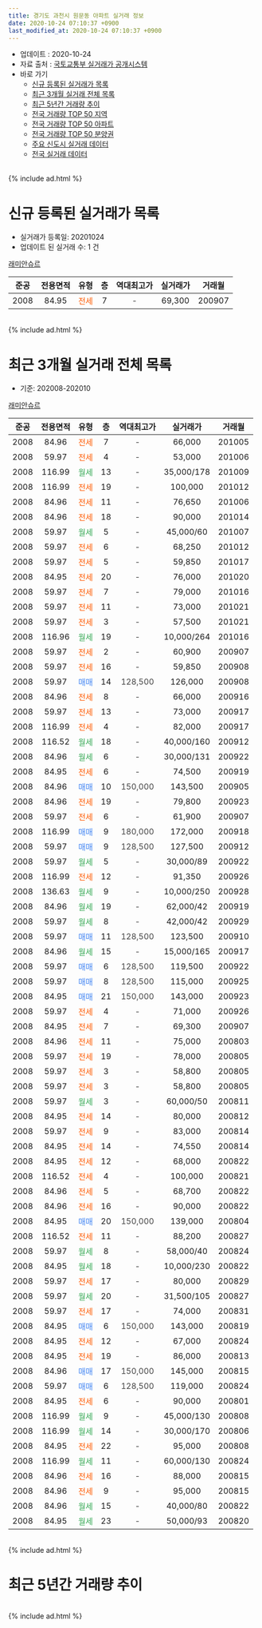 ```yaml
---
title: 경기도 과천시 원문동 아파트 실거래 정보
date: 2020-10-24 07:10:37 +0900
last_modified_at: 2020-10-24 07:10:37 +0900
---
```


* 업데이트 : 2020-10-24
* 자료 출처 : [국토교통부 실거래가 공개시스템](http://rt.molit.go.kr)
* 바로 가기
    * [신규 등록된 실거래가 목록](#신규-등록된-실거래가-목록)
    * [최근 3개월 실거래 전체 목록](#최근-3개월-실거래-전체-목록)
    * [최근 5년간 거래량 추이](#최근-5년간-거래량-추이)
    * [전국 거래량 TOP 50 지역](https://inasie.github.io/apt-trade-info/최근-3개월-전국에서-가장-거래가-많이-발생한-지역)
    * [전국 거래량 TOP 50 아파트](https://inasie.github.io/apt-trade-info/최근-3개월-전국에서-가장-거래가-많이-발생한-아파트)
    * [전국 거래량 TOP 50 분양권](https://inasie.github.io/apt-trade-info/최근-3개월-전국에서-가장-거래가-많이-발생한-분양권)
    * [주요 신도시 실거래 데이터](https://inasie.github.io/apt-trade-info/주요-신도시)
    * [전국 실거래 데이터](https://inasie.github.io/apt-trade-info/전국)
<br>
{% include ad.html %}
<br>

# 신규 등록된 실거래가 목록
* 실거래가 등록일: 20201024
* 업데이트 된 실거래 수: 1 건


[래미안슈르](https://search.naver.com/search.naver?query=%EA%B2%BD%EA%B8%B0%EB%8F%84+%EA%B3%BC%EC%B2%9C%EC%8B%9C+%EC%9B%90%EB%AC%B8%EB%8F%99+%EB%9E%98%EB%AF%B8%EC%95%88%EC%8A%88%EB%A5%B4)

|준공|전용면적|유형|층|역대최고가|실거래가|거래월|
|:---:|:---:|:---:|:---:|:---:|:---:|:---:|
|2008|84.95|<span style="color:#ff5a00">전세</span>|7|<span style="color:#444444">-</span>|69,300|200907|


<br>
{% include ad.html %}
<br>

# 최근 3개월 실거래 전체 목록
* 기준: 202008-202010


[래미안슈르](https://search.naver.com/search.naver?query=%EA%B2%BD%EA%B8%B0%EB%8F%84+%EA%B3%BC%EC%B2%9C%EC%8B%9C+%EC%9B%90%EB%AC%B8%EB%8F%99+%EB%9E%98%EB%AF%B8%EC%95%88%EC%8A%88%EB%A5%B4)

|준공|전용면적|유형|층|역대최고가|실거래가|거래월|
|:---:|:---:|:---:|:---:|:---:|:---:|:---:|
|2008|84.96|<span style="color:#ff5a00">전세</span>|7|<span style="color:#444444">-</span>|66,000|201005|
|2008|59.97|<span style="color:#ff5a00">전세</span>|4|<span style="color:#444444">-</span>|53,000|201006|
|2008|116.99|<span style="color:#34a853">월세</span>|13|<span style="color:#444444">-</span>|35,000/178|201009|
|2008|116.99|<span style="color:#ff5a00">전세</span>|19|<span style="color:#444444">-</span>|100,000|201012|
|2008|84.96|<span style="color:#ff5a00">전세</span>|11|<span style="color:#444444">-</span>|76,650|201006|
|2008|84.96|<span style="color:#ff5a00">전세</span>|18|<span style="color:#444444">-</span>|90,000|201014|
|2008|59.97|<span style="color:#34a853">월세</span>|5|<span style="color:#444444">-</span>|45,000/60|201007|
|2008|59.97|<span style="color:#ff5a00">전세</span>|6|<span style="color:#444444">-</span>|68,250|201012|
|2008|59.97|<span style="color:#ff5a00">전세</span>|5|<span style="color:#444444">-</span>|59,850|201017|
|2008|84.95|<span style="color:#ff5a00">전세</span>|20|<span style="color:#444444">-</span>|76,000|201020|
|2008|59.97|<span style="color:#ff5a00">전세</span>|7|<span style="color:#444444">-</span>|79,000|201016|
|2008|59.97|<span style="color:#ff5a00">전세</span>|11|<span style="color:#444444">-</span>|73,000|201021|
|2008|59.97|<span style="color:#ff5a00">전세</span>|3|<span style="color:#444444">-</span>|57,500|201021|
|2008|116.96|<span style="color:#34a853">월세</span>|19|<span style="color:#444444">-</span>|10,000/264|201016|
|2008|59.97|<span style="color:#ff5a00">전세</span>|2|<span style="color:#444444">-</span>|60,900|200907|
|2008|59.97|<span style="color:#ff5a00">전세</span>|16|<span style="color:#444444">-</span>|59,850|200908|
|2008|59.97|<span style="color:#4285f3">매매</span>|14|<span style="color:#444444">128,500</span>|126,000|200908|
|2008|84.96|<span style="color:#ff5a00">전세</span>|8|<span style="color:#444444">-</span>|66,000|200916|
|2008|59.97|<span style="color:#ff5a00">전세</span>|13|<span style="color:#444444">-</span>|73,000|200917|
|2008|116.99|<span style="color:#ff5a00">전세</span>|4|<span style="color:#444444">-</span>|82,000|200917|
|2008|116.52|<span style="color:#34a853">월세</span>|18|<span style="color:#444444">-</span>|40,000/160|200912|
|2008|84.96|<span style="color:#34a853">월세</span>|6|<span style="color:#444444">-</span>|30,000/131|200922|
|2008|84.95|<span style="color:#ff5a00">전세</span>|6|<span style="color:#444444">-</span>|74,500|200919|
|2008|84.96|<span style="color:#4285f3">매매</span>|10|<span style="color:#444444">150,000</span>|143,500|200905|
|2008|84.96|<span style="color:#ff5a00">전세</span>|19|<span style="color:#444444">-</span>|79,800|200923|
|2008|59.97|<span style="color:#ff5a00">전세</span>|6|<span style="color:#444444">-</span>|61,900|200907|
|2008|116.99|<span style="color:#4285f3">매매</span>|9|<span style="color:#444444">180,000</span>|172,000|200918|
|2008|59.97|<span style="color:#4285f3">매매</span>|9|<span style="color:#444444">128,500</span>|127,500|200912|
|2008|59.97|<span style="color:#34a853">월세</span>|5|<span style="color:#444444">-</span>|30,000/89|200922|
|2008|116.99|<span style="color:#ff5a00">전세</span>|12|<span style="color:#444444">-</span>|91,350|200926|
|2008|136.63|<span style="color:#34a853">월세</span>|9|<span style="color:#444444">-</span>|10,000/250|200928|
|2008|84.96|<span style="color:#34a853">월세</span>|19|<span style="color:#444444">-</span>|62,000/42|200919|
|2008|59.97|<span style="color:#34a853">월세</span>|8|<span style="color:#444444">-</span>|42,000/42|200929|
|2008|59.97|<span style="color:#4285f3">매매</span>|11|<span style="color:#444444">128,500</span>|123,500|200910|
|2008|84.96|<span style="color:#34a853">월세</span>|15|<span style="color:#444444">-</span>|15,000/165|200917|
|2008|59.97|<span style="color:#4285f3">매매</span>|6|<span style="color:#444444">128,500</span>|119,500|200922|
|2008|59.97|<span style="color:#4285f3">매매</span>|8|<span style="color:#444444">128,500</span>|115,000|200925|
|2008|84.95|<span style="color:#4285f3">매매</span>|21|<span style="color:#444444">150,000</span>|143,000|200923|
|2008|59.97|<span style="color:#ff5a00">전세</span>|4|<span style="color:#444444">-</span>|71,000|200926|
|2008|84.95|<span style="color:#ff5a00">전세</span>|7|<span style="color:#444444">-</span>|69,300|200907|
|2008|84.96|<span style="color:#ff5a00">전세</span>|11|<span style="color:#444444">-</span>|75,000|200803|
|2008|59.97|<span style="color:#ff5a00">전세</span>|19|<span style="color:#444444">-</span>|78,000|200805|
|2008|59.97|<span style="color:#ff5a00">전세</span>|3|<span style="color:#444444">-</span>|58,800|200805|
|2008|59.97|<span style="color:#ff5a00">전세</span>|3|<span style="color:#444444">-</span>|58,800|200805|
|2008|59.97|<span style="color:#34a853">월세</span>|3|<span style="color:#444444">-</span>|60,000/50|200811|
|2008|84.95|<span style="color:#ff5a00">전세</span>|14|<span style="color:#444444">-</span>|80,000|200812|
|2008|59.97|<span style="color:#ff5a00">전세</span>|9|<span style="color:#444444">-</span>|83,000|200814|
|2008|84.95|<span style="color:#ff5a00">전세</span>|14|<span style="color:#444444">-</span>|74,550|200814|
|2008|84.95|<span style="color:#ff5a00">전세</span>|12|<span style="color:#444444">-</span>|68,000|200822|
|2008|116.52|<span style="color:#ff5a00">전세</span>|4|<span style="color:#444444">-</span>|100,000|200821|
|2008|84.96|<span style="color:#ff5a00">전세</span>|5|<span style="color:#444444">-</span>|68,700|200822|
|2008|84.96|<span style="color:#ff5a00">전세</span>|16|<span style="color:#444444">-</span>|90,000|200822|
|2008|84.95|<span style="color:#4285f3">매매</span>|20|<span style="color:#444444">150,000</span>|139,000|200804|
|2008|116.52|<span style="color:#ff5a00">전세</span>|11|<span style="color:#444444">-</span>|88,200|200827|
|2008|59.97|<span style="color:#34a853">월세</span>|8|<span style="color:#444444">-</span>|58,000/40|200824|
|2008|84.95|<span style="color:#34a853">월세</span>|18|<span style="color:#444444">-</span>|10,000/230|200822|
|2008|59.97|<span style="color:#ff5a00">전세</span>|17|<span style="color:#444444">-</span>|80,000|200829|
|2008|59.97|<span style="color:#34a853">월세</span>|20|<span style="color:#444444">-</span>|31,500/105|200827|
|2008|59.97|<span style="color:#ff5a00">전세</span>|17|<span style="color:#444444">-</span>|74,000|200831|
|2008|84.95|<span style="color:#4285f3">매매</span>|6|<span style="color:#444444">150,000</span>|143,000|200819|
|2008|84.95|<span style="color:#ff5a00">전세</span>|12|<span style="color:#444444">-</span>|67,000|200824|
|2008|84.95|<span style="color:#ff5a00">전세</span>|19|<span style="color:#444444">-</span>|86,000|200813|
|2008|84.96|<span style="color:#4285f3">매매</span>|17|<span style="color:#444444">150,000</span>|145,000|200815|
|2008|59.97|<span style="color:#4285f3">매매</span>|6|<span style="color:#444444">128,500</span>|119,000|200824|
|2008|84.95|<span style="color:#ff5a00">전세</span>|6|<span style="color:#444444">-</span>|90,000|200801|
|2008|116.99|<span style="color:#34a853">월세</span>|9|<span style="color:#444444">-</span>|45,000/130|200808|
|2008|116.99|<span style="color:#34a853">월세</span>|14|<span style="color:#444444">-</span>|30,000/170|200806|
|2008|84.95|<span style="color:#ff5a00">전세</span>|22|<span style="color:#444444">-</span>|95,000|200808|
|2008|116.99|<span style="color:#34a853">월세</span>|11|<span style="color:#444444">-</span>|60,000/130|200824|
|2008|84.96|<span style="color:#ff5a00">전세</span>|16|<span style="color:#444444">-</span>|88,000|200815|
|2008|84.96|<span style="color:#ff5a00">전세</span>|9|<span style="color:#444444">-</span>|95,000|200815|
|2008|84.96|<span style="color:#34a853">월세</span>|15|<span style="color:#444444">-</span>|40,000/80|200822|
|2008|84.95|<span style="color:#34a853">월세</span>|23|<span style="color:#444444">-</span>|50,000/93|200820|


<br>
{% include ad.html %}
<br>

# 최근 5년간 거래량 추이


<div style="width:100%;">
    <canvas id="deal_progress" height="200"></canvas>
</div>

<script>
new Chart(document.getElementById("deal_progress"), {
    type: 'line',
    data: {
        labels: ['201510','201511','201512','201601','201602','201603','201604','201605','201606','201607','201608','201609','201610','201611','201612','201701','201702','201703','201704','201705','201706','201707','201708','201709','201710','201711','201712','201801','201802','201803','201804','201805','201806','201807','201808','201809','201810','201811','201812','201901','201902','201903','201904','201905','201906','201907','201908','201909','201910','201911','201912','202001','202002','202003','202004','202005','202006','202007','202008','202009','202010'],
        datasets: [{
            label: '매매',
            pointRadius: 1,
            data: [33, 19, 8, 7, 20, 34, 68, 67, 49, 27, 29, 35, 56, 16, 13, 8, 28, 29, 25, 32, 29, 68, 13, 19, 23, 39, 64, 63, 15, 13, 5, 7, 1, 12, 61, 11, 4, 6, 2, 3, 5, 6, 13, 24, 31, 26, 23, 25, 32, 30, 9, 1, 8, 1, 5, 15, 40, 12, 4, 8, 0],
            borderColor: "rgba(255, 201, 14, 1)",
            backgroundColor: "rgba(255, 201, 14, 0.5)",
            fill: false,
            lineTension: 0
        },{
            label: '전월세',
            pointRadius: 1,
            data: [24, 21, 37, 49, 56, 47, 35, 40, 41, 47, 53, 65, 67, 43, 46, 33, 24, 34, 19, 20, 35, 29, 26, 28, 29, 32, 38, 38, 39, 46, 32, 31, 27, 36, 42, 54, 54, 51, 53, 38, 33, 28, 19, 20, 27, 25, 28, 28, 39, 36, 38, 29, 34, 19, 18, 40, 38, 31, 29, 18, 14],
            borderColor: "rgba(0, 141, 185, 1)",
            backgroundColor: "rgba(0, 141, 185, 0.5)",
            fill: false,
            lineTension: 0
        }
        ]
    },
    options: {
        responsive: true,
        title: {
            display: false
        },
        tooltips: {
            mode: 'index',
            intersect: false
        },
        hover: {
            mode: 'nearest',
            intersect: true
        },
        scales: {
            xAxes: [{
                display: true,
                scaleLabel: {
                    display: true,
                    labelString: '년/월'
                }
            }],
            yAxes: [{
                display: true,
                ticks: {
                    suggestedMin: 0,
                },
                scaleLabel: {
                    display: true,
                    labelString: '실거래 수'
                }
            }]
        }
    }
});

</script>


<br>
{% include ad.html %}
<br>

